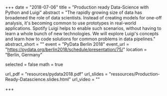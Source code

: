 +++
date = "2018-07-06"
title = "Production ready Data-Science with Python and Luigi"
abstract = "The rapidly growing size of data has broadened the role of data scientists. Instead of creating models for one-off analysis, it's becoming common to use prototypes in real-world applications. Spotify Luigi helps to enable such scenarios, without having to learn a whole bunch of new technologies. We will explore Luigi's concepts and learn how to code solutions for common problems in data pipelines."
abstract_short = ""
event = "PyData Berlin 2018"
event_url = "https://pydata.org/berlin2018/schedule/presentation/75/"
location = "Berlin, Germany"

selected = false
math = true

url_pdf = "resources/pydata2018.pdf"
url_slides = "ressources/Production-Ready-Datascience.slides.html"
url_video = ""

+++
